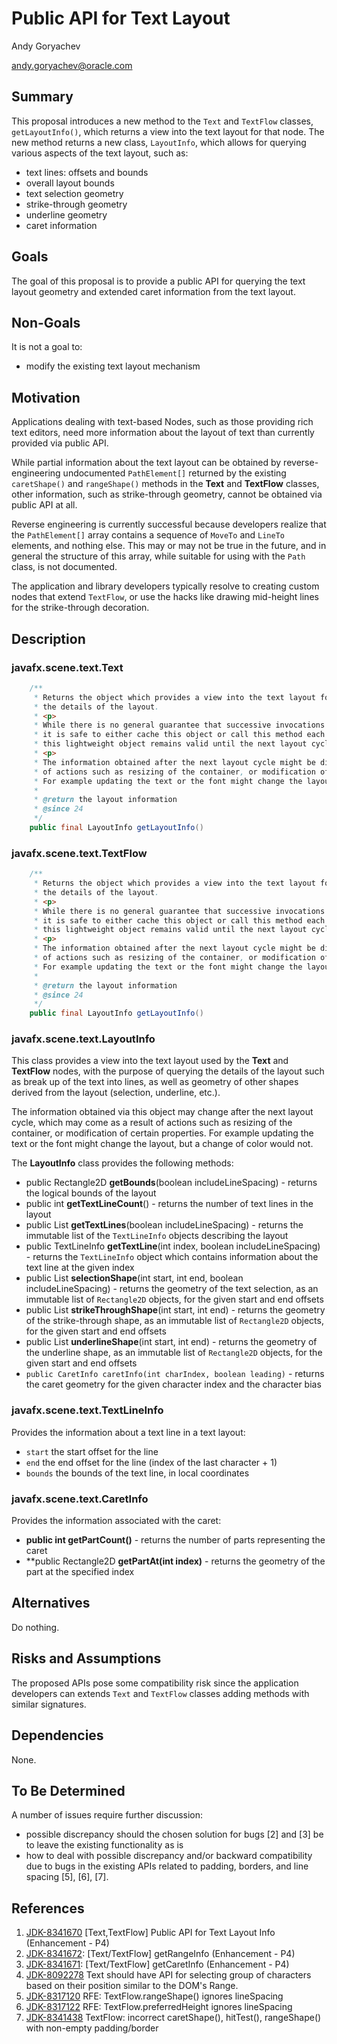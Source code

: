 # Public API for Text Layout

Andy Goryachev

<andy.goryachev@oracle.com>


## Summary

This proposal introduces a new method to the `Text` and `TextFlow` classes, `getLayoutInfo()`,
which returns a view into the text layout for that node.  The new method returns a new class, `LayoutInfo`,
which allows for querying various aspects of the text layout, such as:
- text lines: offsets and bounds
- overall layout bounds
- text selection geometry
- strike-through geometry
- underline geometry
- caret information



## Goals

The goal of this proposal is to provide a public API for querying the text layout geometry and extended caret
information from the text layout.



## Non-Goals

It is not a goal to:

- modify the existing text layout mechanism



## Motivation

Applications dealing with text-based Nodes, such as those providing rich text editors, need more information
about the layout of text than currently provided via public API.

While partial information about the text layout can be obtained by reverse-engineering undocumented `PathElement[]`
returned by the existing `caretShape()` and `rangeShape()` methods in the **Text** and **TextFlow** classes,
other information, such as strike-through geometry, cannot be obtained via public API at all.

Reverse engineering is currently successful because developers realize that the `PathElement[]` array contains
a sequence of `MoveTo` and `LineTo` elements, and nothing else.  This may or may not be true in the future,
and in general the structure of this array, while suitable for using with the `Path` class, is not documented.

The application and library developers typically resolve to creating custom nodes that extend `TextFlow`,
or use the hacks like drawing mid-height lines for the strike-through decoration.



## Description

### javafx.scene.text.Text

```java
    /**
     * Returns the object which provides a view into the text layout for this node, which allows for querying
     * the details of the layout.
     * <p>
     * While there is no general guarantee that successive invocations of this method return the same instance,
     * it is safe to either cache this object or call this method each time, since the information obtained from
     * this lightweight object remains valid until the next layout cycle.
     * <p>
     * The information obtained after the next layout cycle might be different as a result
     * of actions such as resizing of the container, or modification of certain properties.
     * For example updating the text or the font might change the layout, but a change of color would not.
     *
     * @return the layout information
     * @since 24
     */
    public final LayoutInfo getLayoutInfo()
```

### javafx.scene.text.TextFlow

```java
    /**
     * Returns the object which provides a view into the text layout for this node, which allows for querying
     * the details of the layout.
     * <p>
     * While there is no general guarantee that successive invocations of this method return the same instance,
     * it is safe to either cache this object or call this method each time, since the information obtained from
     * this lightweight object remains valid until the next layout cycle.
     * <p>
     * The information obtained after the next layout cycle might be different as a result
     * of actions such as resizing of the container, or modification of certain properties.
     * For example updating the text or the font might change the layout, but a change of color would not.
     *
     * @return the layout information
     * @since 24
     */
    public final LayoutInfo getLayoutInfo()
```


### javafx.scene.text.LayoutInfo

This class provides a view into the text layout used by the **Text** and **TextFlow** nodes,
with the purpose of querying the details of the layout such as break up of the text into lines,
as well as geometry of other shapes derived from the layout (selection, underline, etc.).

The information obtained via this object may change after the next layout cycle, which may come as a result
of actions such as resizing of the container, or modification of certain properties.
For example updating the text or the font might change the layout, but a change of color would not.

The **LayoutInfo** class provides the following methods:

- public Rectangle2D **getBounds**(boolean includeLineSpacing) - returns the logical bounds of the layout
- public int **getTextLineCount**() - returns the number of text lines in the layout
- public List<TextLineInfo> **getTextLines**(boolean includeLineSpacing) - returns the immutable list of the `TextLineInfo` objects describing the layout
- public TextLineInfo **getTextLine**(int index, boolean includeLineSpacing) - returns the `TextLineInfo` object which contains information about the text line at the given index
- public List<Rectangle2D> **selectionShape**(int start, int end, boolean includeLineSpacing) - returns the geometry of the text selection, as an immutable list of `Rectangle2D` objects, for the given start and end offsets
- public List<Rectangle2D> **strikeThroughShape**(int start, int end) - returns the geometry of the strike-through shape, as an immutable list of `Rectangle2D` objects, for the given start and end offsets
- public List<Rectangle2D> **underlineShape**(int start, int end) - returns the geometry of the underline shape, as an immutable list of `Rectangle2D` objects, for the given start and end offsets
- `public CaretInfo caretInfo(int charIndex, boolean leading)` - returns the caret geometry for the given character index and the character bias


### javafx.scene.text.TextLineInfo

Provides the information about a text line in a text layout:

- `start` the start offset for the line
- `end` the end offset for the line (index of the last character + 1)
- `bounds` the bounds of the text line, in local coordinates


### javafx.scene.text.CaretInfo

Provides the information associated with the caret:

- **public int getPartCount()** - returns the number of parts representing the caret
- **public Rectangle2D **getPartAt(int index)** - returns the geometry of the part at the specified index



## Alternatives

Do nothing.



## Risks and Assumptions

The proposed APIs pose some compatibility risk since the application developers can extends `Text` and `TextFlow`
classes adding methods with similar signatures.



## Dependencies

None.


## To Be Determined

A number of issues require further discussion:

- possible discrepancy should the chosen solution for bugs [2] and [3] be to leave the existing functionality as is
- how to deal with possible discrepancy and/or backward compatibility due to bugs in the existing APIs related to
padding, borders, and line spacing [5], [6], [7].



## References

1. [JDK-8341670](https://bugs.openjdk.org/browse/JDK-8341670) [Text,TextFlow] Public API for Text Layout Info (Enhancement - P4)
2. [JDK-8341672](https://bugs.openjdk.org/browse/JDK-8341672): [Text/TextFlow] getRangeInfo (Enhancement - P4)
3. [JDK-8341671](https://bugs.openjdk.org/browse/JDK-8341671): [Text/TextFlow] getCaretInfo (Enhancement - P4)
4. [JDK-8092278](https://bugs.openjdk.org/browse/JDK-8092278) Text should have API for selecting group of characters based on their position similar to the DOM's Range.
5. [JDK-8317120](https://bugs.openjdk.org/browse/JDK-8317120) RFE: TextFlow.rangeShape() ignores lineSpacing
6. [JDK-8317122](https://bugs.openjdk.org/browse/JDK-8317122) RFE: TextFlow.preferredHeight ignores lineSpacing
7. [JDK-8341438](https://bugs.openjdk.org/browse/JDK-8341438) TextFlow: incorrect caretShape(), hitTest(), rangeShape() with non-empty padding/border
